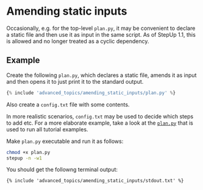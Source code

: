# Amending static inputs

Occasionally, e.g. for the top-level `plan.py`, it may be convenient to declare a static file and then use it as input in the same script.
As of StepUp 1.1, this is allowed and no longer treated as a cyclic dependency.

## Example

Create the following `plan.py`, which declares a static file, amends it as input and then opens it to just print it to the standard output.

```python
{% include 'advanced_topics/amending_static_inputs/plan.py' %}
```

Also create a `config.txt` file with some contents.

In more realistic scenarios, `config.txt` may be used to decide which steps to add etc.
For a more elaborate example, take a look at the [`plan.py`](https://github.com/reproducible-reporting/stepup-core/blob/main/docs/plan.py) that is used to run all tutorial examples.

Make `plan.py` executable and run it as follows:

```bash
chmod +x plan.py
stepup -n -w1
```

You should get the followng terminal output:

```
{% include 'advanced_topics/amending_static_inputs/stdout.txt' %}
```
